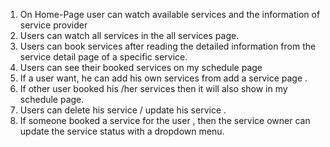 1. On Home-Page user can watch available services and the information of service
   provider
2. Users can watch all services in the all services page.
3. Users can book services after reading the detailed information from the service
   detail page of a specific service.
4. Users can see their booked services on my schedule page
5. If a user want, he can add his own services from add a service page .
6. If other user booked his /her services then it will also show in my schedule page.
7. Users can delete his service / update his service .
8. If someone booked a service for the user , then the service owner can update the
   service status with a dropdown menu.
